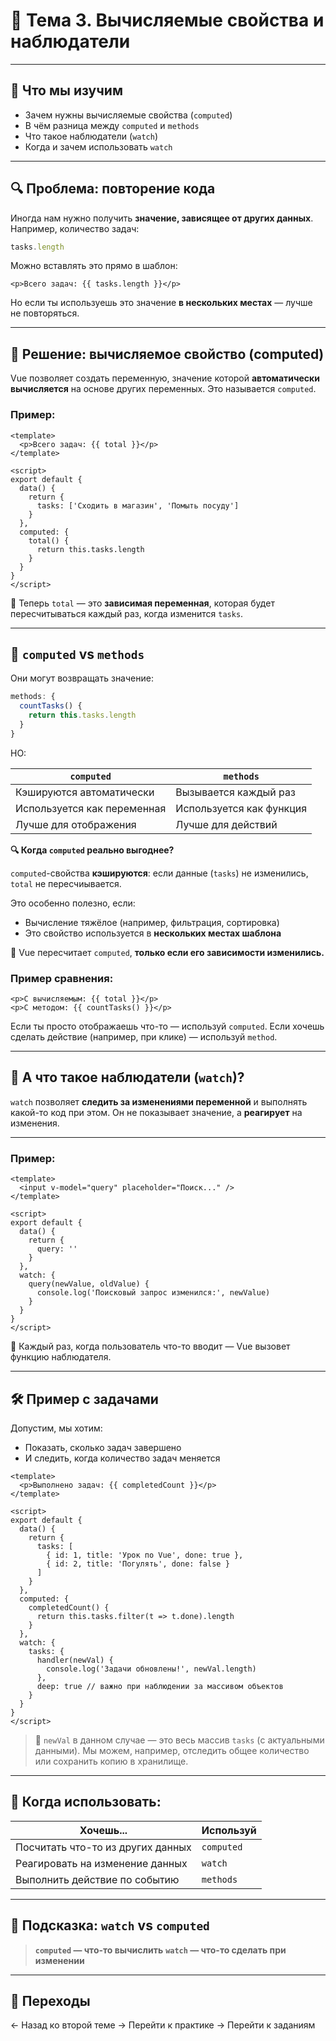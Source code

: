 # 🔹 Тема 3. Вычисляемые свойства и наблюдатели

---

## 🎯 Что мы изучим

- Зачем нужны вычисляемые свойства (`computed`)
- В чём разница между `computed` и `methods`
- Что такое наблюдатели (`watch`)
- Когда и зачем использовать `watch`

---

## 🔍 Проблема: повторение кода

Иногда нам нужно получить **значение, зависящее от других данных**. Например, количество задач:

```js
tasks.length
```

Можно вставлять это прямо в шаблон:

```vue
<p>Всего задач: {{ tasks.length }}</p>
```

Но если ты используешь это значение **в нескольких местах** — лучше не повторяться.

---

## 🔧 Решение: вычисляемое свойство (computed)

Vue позволяет создать переменную, значение которой **автоматически вычисляется** на основе других переменных. Это называется `computed`.

### Пример:

```vue
<template>
  <p>Всего задач: {{ total }}</p>
</template>

<script>
export default {
  data() {
    return {
      tasks: ['Сходить в магазин', 'Помыть посуду']
    }
  },
  computed: {
    total() {
      return this.tasks.length
    }
  }
}
</script>
```

🔁 Теперь `total` — это **зависимая переменная**, которая будет пересчитываться каждый раз, когда изменится `tasks`.

---

## 🤔 `computed` vs `methods`

Они могут возвращать значение:

```js
methods: {
  countTasks() {
    return this.tasks.length
  }
}
```

НО:

| `computed` | `methods` |
|---|---|
| Кэшируются автоматически | Вызывается каждый раз |
| Используется как переменная | Используется как функция |
| Лучше для отображения | Лучше для действий |

**🔍 Когда `computed` реально выгоднее?**

`computed`-свойства **кэшируются**: если данные (`tasks`) не изменились, `total` не пересчиывается.

Это особенно полезно, если:

* Вычисление тяжёлое (например, фильтрация, сортировка)
* Это свойство используется в **нескольких местах шаблона**

🧠 Vue пересчитает `computed`, **только если его зависимости изменились.**

### Пример сравнения:

```vue
<p>С вычисляемым: {{ total }}</p>
<p>С методом: {{ countTasks() }}</p>
```

Если ты просто отображаешь что-то — используй `computed`.
Если хочешь сделать действие (например, при клике) — используй `method`.

---

## 🧠 А что такое наблюдатели (`watch`)?

`watch` позволяет **следить за изменениями переменной** и выполнять какой-то код при этом.
Он не показывает значение, а **реагирует** на изменения.

---

### Пример:

```vue
<template>
  <input v-model="query" placeholder="Поиск..." />
</template>

<script>
export default {
  data() {
    return {
      query: ''
    }
  },
  watch: {
    query(newValue, oldValue) {
      console.log('Поисковый запрос изменился:', newValue)
    }
  }
}
</script>
```

🧩 Каждый раз, когда пользователь что-то вводит — Vue вызовет функцию наблюдателя.

---

## 🛠 Пример с задачами

Допустим, мы хотим:

* Показать, сколько задач завершено
* И следить, когда количество задач меняется

```vue
<template>
  <p>Выполнено задач: {{ completedCount }}</p>
</template>

<script>
export default {
  data() {
    return {
      tasks: [
        { id: 1, title: 'Урок по Vue', done: true },
        { id: 2, title: 'Погулять', done: false }
      ]
    }
  },
  computed: {
    completedCount() {
      return this.tasks.filter(t => t.done).length
    }
  },
  watch: {
    tasks: {
      handler(newVal) {
        console.log('Задачи обновлены!', newVal.length)
      },
      deep: true // важно при наблюдении за массивом объектов
    }
  }
}
</script>
```

> 📝 `newVal` в данном случае — это весь массив `tasks` (с актуальными данными). Мы можем, например, отследить общее количество или сохранить копию в хранилище.

---

## 📌 Когда использовать:

| Хочешь... | Используй |
|---|---|
| Посчитать что-то из других данных | `computed` |
| Реагировать на изменение данных | `watch` |
| Выполнить действие по событию | `methods` |

---

## 🧠 Подсказка: `watch` vs `computed`

> **`computed` — что-то вычислить**
> **`watch` — что-то сделать при изменении**

---

## 🔗 Переходы

← Назад ко второй теме
→ Перейти к практике
→ Перейти к заданиям